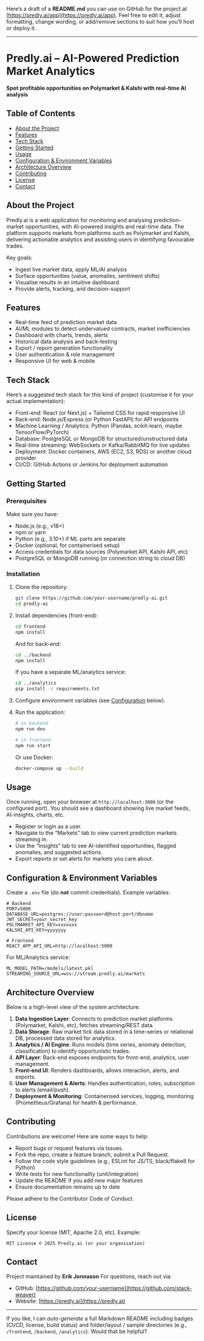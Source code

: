 Here’s a draft of a **README.md** you can use on GitHub for the project at [https://predly.ai/app](https://predly.ai/app). Feel free to edit it, adjust formatting, change wording, or add/remove sections to suit how you’ll host or deploy it.

---

# Predly.ai – AI-Powered Prediction Market Analytics

**Spot profitable opportunities on Polymarket & Kalshi with real-time AI analysis**

## Table of Contents

* [About the Project](#about-the-project)
* [Features](#features)
* [Tech Stack](#tech-stack)
* [Getting Started](#getting-started)
* [Usage](#usage)
* [Configuration & Environment Variables](#configuration--environment-variables)
* [Architecture Overview](#architecture-overview)
* [Contributing](#contributing)
* [License](#license)
* [Contact](#contact)

## About the Project

Predly.ai is a web application for monitoring and analysing prediction-market opportunities, with AI-powered insights and real-time data. The platform supports markets from platforms such as Polymarket and Kalshi, delivering actionable analytics and assisting users in identifying favourable trades.

Key goals:

* Ingest live market data, apply ML/AI analysis
* Surface opportunities (value, anomalies, sentiment shifts)
* Visualise results in an intuitive dashboard
* Provide alerts, tracking, and decision-support

## Features

* Real-time feed of prediction market data
* AI/ML modules to detect undervalued contracts, market inefficiencies
* Dashboard with charts, trends, alerts
* Historical data analysis and back-testing
* Export / report generation functionality
* User authentication & role management
* Responsive UI for web & mobile

## Tech Stack

Here’s a suggested tech stack for this kind of project (customise it for your actual implementation):

* Front-end: React (or Next.js) + Tailwind CSS for rapid responsive UI
* Back-end: Node.js/Express (or Python FastAPI) for API endpoints
* Machine Learning / Analytics: Python (Pandas, scikit-learn, maybe TensorFlow/PyTorch)
* Database: PostgreSQL or MongoDB for structured/unstructured data
* Real-time streaming: WebSockets or Kafka/RabbitMQ for live updates
* Deployment: Docker containers, AWS (EC2, S3, RDS) or another cloud provider
* CI/CD: GitHub Actions or Jenkins for deployment automation

## Getting Started

### Prerequisites

Make sure you have:

* Node.js (e.g., v18+)
* npm or yarn
* Python (e.g., 3.10+) if ML parts are separate
* Docker (optional, for containerised setup)
* Access credentials for data sources (Polymarket API, Kalshi API, etc)
* PostgreSQL or MongoDB running (or connection string to cloud DB)

### Installation

1. Clone the repository:

   ```bash
   git clone https://github.com/your-username/predly-ai.git  
   cd predly-ai  
   ```
2. Install dependencies (front-end):

   ```bash
   cd frontend  
   npm install  
   ```

   And for back-end:

   ```bash
   cd ../backend  
   npm install  
   ```

   If you have a separate ML/analytics service:

   ```bash
   cd ../analytics  
   pip install -r requirements.txt  
   ```
3. Configure environment variables (see [Configuration](#configuration--environment-variables) below).
4. Run the application:

   ```bash
   # in backend  
   npm run dev  

   # in frontend  
   npm run start  
   ```

   Or use Docker:

   ```bash
   docker-compose up --build  
   ```

## Usage

Once running, open your browser at `http://localhost:3000` (or the configured port). You should see a dashboard showing live market feeds, AI-insights, charts, etc.

* Register or login as a user.
* Navigate to the “Markets” tab to view current prediction markets streaming in.
* Use the “Insights” tab to see AI-identified opportunities, flagged anomalies, and suggested actions.
* Export reports or set alerts for markets you care about.

## Configuration & Environment Variables

Create a `.env` file (do **not** commit credentials). Example variables:

```text
# Backend  
PORT=5000  
DATABASE_URL=postgres://user:password@host:port/dbname  
JWT_SECRET=your_secret_key  
POLYMARKET_API_KEY=xxxxxxx  
KALSHI_API_KEY=yyyyyyy  

# Frontend  
REACT_APP_API_URL=http://localhost:5000  
```

For ML/Analytics service:

```text
ML_MODEL_PATH=/models/latest.pkl  
STREAMING_SOURCE_URL=wss://stream.predly.ai/markets  
```

## Architecture Overview

Below is a high-level view of the system architecture:

1. **Data Ingestion Layer**: Connects to prediction market platforms (Polymarket, Kalshi, etc), fetches streaming/REST data.
2. **Data Storage**: Raw market tick data stored in a time-series or relational DB, processed data stored for analytics.
3. **Analytics / AI Engine**: Runs models (time series, anomaly detection, classification) to identify opportunistic trades.
4. **API Layer**: Back-end exposes endpoints for front-end, analytics, user management.
5. **Front-end UI**: Renders dashboards, allows interaction, alerts, and exports.
6. **User Management & Alerts**: Handles authentication, roles, subscription to alerts (email/push).
7. **Deployment & Monitoring**: Containerised services, logging, monitoring (Prometheus/Grafana) for health & performance.

## Contributing

Contributions are welcome! Here are some ways to help:

* Report bugs or request features via Issues.
* Fork the repo, create a feature branch, submit a Pull Request.
* Follow the code style guidelines (e.g., ESLint for JS/TS, black/flake8 for Python)
* Write tests for new functionality (unit/integration)
* Update the README if you add new major features
* Ensure documentation remains up to date

Please adhere to the Contributor Code of Conduct.

## License

Specify your license (MIT, Apache 2.0, etc). Example:

```
MIT License © 2025 Predly.ai (or your organisation)
```

## Contact

Project maintained by **Erik Jonnason**
For questions, reach out via:
* GitHub: [https://github.com/your-username](https://github.com/stack-weaver)
* Website: [https://predly.ai](https://predly.ai)

---

If you like, I can *auto-generate* a full Markdown README including badges (CI/CD, license, build status) and folder/layout / sample directories (e.g., `/frontend`, `/backend`, `/analytics`). Would that be helpful?
